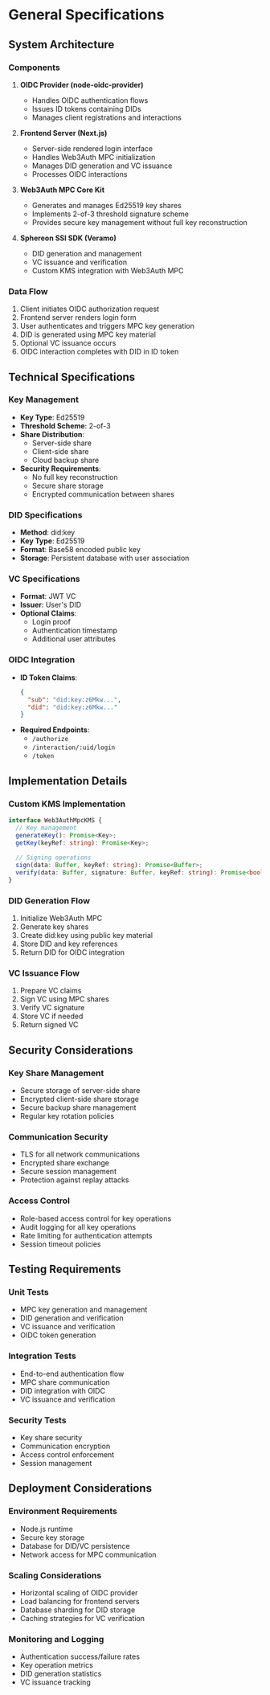 # General Specifications

## System Architecture

### Components
1. **OIDC Provider (node-oidc-provider)**
   - Handles OIDC authentication flows
   - Issues ID tokens containing DIDs
   - Manages client registrations and interactions

2. **Frontend Server (Next.js)**
   - Server-side rendered login interface
   - Handles Web3Auth MPC initialization
   - Manages DID generation and VC issuance
   - Processes OIDC interactions

3. **Web3Auth MPC Core Kit**
   - Generates and manages Ed25519 key shares
   - Implements 2-of-3 threshold signature scheme
   - Provides secure key management without full key reconstruction

4. **Sphereon SSI SDK (Veramo)**
   - DID generation and management
   - VC issuance and verification
   - Custom KMS integration with Web3Auth MPC

### Data Flow
1. Client initiates OIDC authorization request
2. Frontend server renders login form
3. User authenticates and triggers MPC key generation
4. DID is generated using MPC key material
5. Optional VC issuance occurs
6. OIDC interaction completes with DID in ID token

## Technical Specifications

### Key Management
- **Key Type**: Ed25519
- **Threshold Scheme**: 2-of-3
- **Share Distribution**:
  - Server-side share
  - Client-side share
  - Cloud backup share
- **Security Requirements**:
  - No full key reconstruction
  - Secure share storage
  - Encrypted communication between shares

### DID Specifications
- **Method**: did:key
- **Key Type**: Ed25519
- **Format**: Base58 encoded public key
- **Storage**: Persistent database with user association

### VC Specifications
- **Format**: JWT VC
- **Issuer**: User's DID
- **Optional Claims**:
  - Login proof
  - Authentication timestamp
  - Additional user attributes

### OIDC Integration
- **ID Token Claims**:
  ```json
  {
    "sub": "did:key:z6Mkw...",
    "did": "did:key:z6Mkw..."
  }
  ```
- **Required Endpoints**:
  - `/authorize`
  - `/interaction/:uid/login`
  - `/token`

## Implementation Details

### Custom KMS Implementation
```typescript
interface Web3AuthMpcKMS {
  // Key management
  generateKey(): Promise<Key>;
  getKey(keyRef: string): Promise<Key>;
  
  // Signing operations
  sign(data: Buffer, keyRef: string): Promise<Buffer>;
  verify(data: Buffer, signature: Buffer, keyRef: string): Promise<boolean>;
}
```

### DID Generation Flow
1. Initialize Web3Auth MPC
2. Generate key shares
3. Create did:key using public key material
4. Store DID and key references
5. Return DID for OIDC integration

### VC Issuance Flow
1. Prepare VC claims
2. Sign VC using MPC shares
3. Verify VC signature
4. Store VC if needed
5. Return signed VC

## Security Considerations

### Key Share Management
- Secure storage of server-side share
- Encrypted client-side share storage
- Secure backup share management
- Regular key rotation policies

### Communication Security
- TLS for all network communications
- Encrypted share exchange
- Secure session management
- Protection against replay attacks

### Access Control
- Role-based access control for key operations
- Audit logging for all key operations
- Rate limiting for authentication attempts
- Session timeout policies

## Testing Requirements

### Unit Tests
- MPC key generation and management
- DID generation and verification
- VC issuance and verification
- OIDC token generation

### Integration Tests
- End-to-end authentication flow
- MPC share communication
- DID integration with OIDC
- VC issuance and verification

### Security Tests
- Key share security
- Communication encryption
- Access control enforcement
- Session management

## Deployment Considerations

### Environment Requirements
- Node.js runtime
- Secure key storage
- Database for DID/VC persistence
- Network access for MPC communication

### Scaling Considerations
- Horizontal scaling of OIDC provider
- Load balancing for frontend servers
- Database sharding for DID storage
- Caching strategies for VC verification

### Monitoring and Logging
- Authentication success/failure rates
- Key operation metrics
- DID generation statistics
- VC issuance tracking

